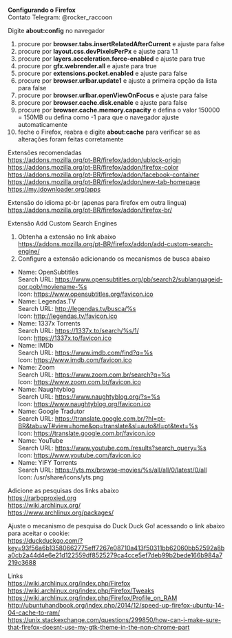 <b>Configurando o Firefox</b></br>
Contato Telegram: @rocker_raccoon

Digite <b>about:config</b> no navegador
1. procure por <b>browser.tabs.insertRelatedAfterCurrent</b> e ajuste para false
2. procure por <b>layout.css.devPixelsPerPx</b> e ajuste para 1.1
3. procure por <b>layers.acceleration.force-enabled</b> e ajuste para true
4. procure por <b>gfx.webrender.all</b> e ajuste para true
5. procure por <b>extensions.pocket.enabled</b> e ajuste para false
6. procure por <b>browser.urlbar.update1</b> e ajuste a primeira opção da lista para false
7. procure por <b>browser.urlbar.openViewOnFocus</b> e ajuste para false
8. procure por <b>browser.cache.disk.enable</b> e ajuste para false
9. procure por <b>browser.cache.memory.capacity</b> e defina o valor 150000 = 150MB ou defina como -1 para que o navegador ajuste automaticamente
10. feche o Firefox, reabra e digite <b>about:cache</b> para verificar se as alterações foram feitas corretamente

Extensões recomendadas</br>
https://addons.mozilla.org/pt-BR/firefox/addon/ublock-origin</br>
https://addons.mozilla.org/pt-BR/firefox/addon/firefox-color</br>
https://addons.mozilla.org/pt-BR/firefox/addon/facebook-container</br>
https://addons.mozilla.org/pt-BR/firefox/addon/new-tab-homepage</br>
https://my.jdownloader.org/apps</br>

Extensão do idioma pt-br (apenas para firefox em outra lingua)</br>
https://addons.mozilla.org/pt-BR/firefox/addon/firefox-br/</br>

Extensão Add Custom Search Engines
1. Obtenha a extensão no link abaixo</br>
https://addons.mozilla.org/pt-BR/firefox/addon/add-custom-search-engine/
2. Configure a extensão adicionando os mecanismos de busca abaixo
- Name: OpenSubtitles</br>
Search URL: https://www.opensubtitles.org/pb/search2/sublanguageid-por,pob/moviename-%s</br>
Icon: https://www.opensubtitles.org/favicon.ico
- Name: Legendas.TV</br>
Search URL: http://legendas.tv/busca/%s</br>
Icon: http://legendas.tv/favicon.ico
- Name: 1337x Torrents</br>
Search URL: https://1337x.to/search/%s/1/</br>
Icon: https://1337x.to/favicon.ico
- Name: IMDb</br>
Search URL: https://www.imdb.com/find?q=%s</br>
Icon: https://www.imdb.com/favicon.ico
- Name: Zoom</br>
Search URL: https://www.zoom.com.br/search?q=%s</br>
Icon: https://www.zoom.com.br/favicon.ico
- Name: Naughtyblog</br>
Search URL: https://www.naughtyblog.org/?s=%s</br>
Icon: https://www.naughtyblog.org/favicon.ico
- Name: Google Tradutor</br>
Search URL: https://translate.google.com.br/?hl=pt-BR&tab=wT#view=home&op=translate&sl=auto&tl=pt&text=%s</br>
Icon: https://translate.google.com.br/favicon.ico
- Name: YouTube</br>
Search URL: https://www.youtube.com./results?search_query=%s</br>
Icon: https://www.youtube.com/favicon.ico
- Name: YIFY Torrents</br>
Search URL: https://yts.mx/browse-movies/%s/all/all/0/latest/0/all</br>
Icon: /usr/share/icons/yts.png</br>

Adicione as pesquisas dos links abaixo</br>
https://rarbgproxied.org</br>
https://wiki.archlinux.org/</br>
https://www.archlinux.org/packages/</br>

Ajuste o mecanismo de pesquisa do Duck Duck Go! acessando o link abaixo para aceitar o cookie:</br>
https://duckduckgo.com/?key=93f56a6b13580662775eff7267e08710a413f50311bb62060bb52592a8ba0cb2a44d4e6e21d122559df8525279ca4cce5ef7deb99b2bede166b984a7219c3688</br>

Links</br>
https://wiki.archlinux.org/index.php/Firefox</br>
https://wiki.archlinux.org/index.php/Firefox/Tweaks</br>
https://wiki.archlinux.org/index.php/Firefox/Profile_on_RAM</br>
http://ubuntuhandbook.org/index.php/2014/12/speed-up-firefox-ubuntu-14-04-cache-to-ram/</br>
https://unix.stackexchange.com/questions/299850/how-can-i-make-sure-that-firefox-doesnt-use-my-gtk-theme-in-the-non-chrome-part</br></br>

